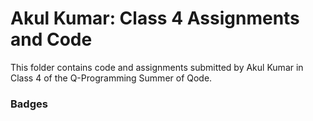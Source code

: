 # Akul Kumar: Class 4 Assignments and Code
This folder contains code and assignments submitted by Akul Kumar in Class 4 of the Q-Programming Summer of Qode.
### Badges
